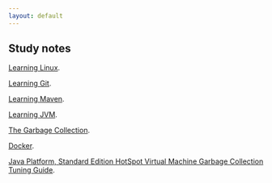 ```yaml
---
layout: default
---
```


## Study notes



<div style='display: none'>
   Text can be **bold**, _italic_, or ~~strikethrough~~.
</div>




[Learning Linux](./another-page.html).

[Learning Git](./another-page2.html).

[Learning Maven](./another-page3.html).

[Learning JVM](./another-page4.html).

[The Garbage Collection](./another-page5.html).

[Docker](./another-page6.html).

[Java Platform, Standard Edition HotSpot Virtual Machine Garbage Collection Tuning Guide](./another-page7.html).












